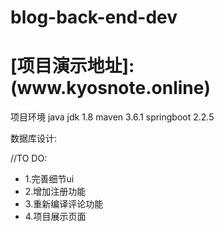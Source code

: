 # blog-back-end-dev
<h1> [项目演示地址]:(www.kyosnote.online)</h1>

项目环境
java jdk 1.8
maven 3.6.1
springboot 2.2.5

数据库设计:


//TO DO: 
* 1.完善细节ui
* 2.增加注册功能
* 3.重新编译评论功能
* 4.项目展示页面
